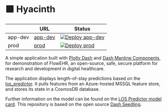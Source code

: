 # 🟪 Hyacinth  
|  | URL  | Status | 
| --- | --- | --- | 
| app-dev | [app-dev](http://webapp-hyacinth-uclh-flowehr-app-dev.azurewebsites.net) | [![Deploy app-dev](https://github.com/UCLH-FlowEHR-Bed/hyacinth/actions/workflows/deploy_app-dev.yml/badge.svg)](https://github.com/UCLH-FlowEHR-Bed/hyacinth/actions/workflows/deploy_app-dev.yml) 
| prod | [prod](http://webapp-hyacinth-uclh-flowehr-prod.azurewebsites.net) | [![Deploy prod](https://github.com/UCLH-FlowEHR-Bed/hyacinth/actions/workflows/deploy_prod.yml/badge.svg?branch=prod)](https://github.com/UCLH-FlowEHR-Bed/hyacinth/actions/workflows/deploy_prod.yml) 

A simple application built with [Plotly Dash](https://dash.plotly.com) and [Dash Mantine Components](https://dash-mantine-components.com), for demonstration of FlowEHR, an open-source, safe, secure platform for research and development in digital healthcare. 

The application displays length-of-stay predictions based on the [los_predictor](https://github.com/UCLH-FlowEHR-Bed/los_predictor). It pulls features from an Azure-hosted MSSQL feature store, and stores its state in a CosmosDB database. 

Further information on the model can be found on the [LOS Predictor model card](https://github.com/UCLH-FlowEHR-Bed/hyacinth/blob/prod/app/assets/los_model.md). This repository is based on the open source [Dash Seedling](https://github.com/UCLH-Foundry/Dash-Seedling).
